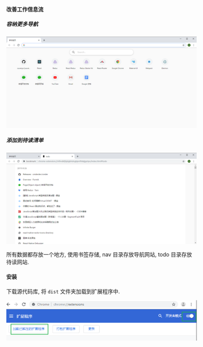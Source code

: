 #### 改善工作信息流

##### 容纳更多导航

![home.png](img/home.png)

##### 添加到待读清单

![todo.png](img/todo.png)

所有数据都存放一个地方, 使用书签存储, nav 目录存放导航网站, todo 目录存放待读网站.

#### 安装

下载源代码库, 将 `dist` 文件夹加载到扩展程序中.

![g.png](img/g.png)
